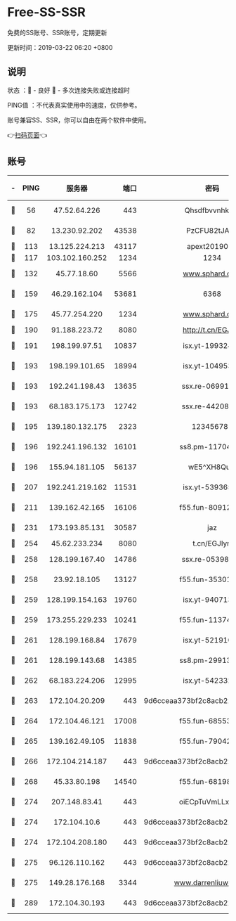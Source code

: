 # Free-SS-SSR

免费的SS账号、SSR账号，定期更新

更新时间：2019-03-22 06:20 +0800

## 说明

状态     ：🙂 - 良好 🙁 - 多次连接失败或连接超时

PING值   ：不代表真实使用中的速度，仅供参考。

账号兼容SS、SSR，你可以自由在两个软件中使用。

👉[扫码页面](https://liesauer.github.io/Free-SS-SSR/)👈

## 账号

|-|PING|服务器|端口|密码|加密方式|区域|
|:----:|:----:|:-----:|-----:|:----:|:----:|:----:|
|🙂|56|47.52.64.226|443|Qhsdfbvvnhkm1|aes-256-cfb|HK|
|🙂|82|13.230.92.202|43538|PzCFU82tJAdZ|aes-256-cfb|JP|
|🙂|113|13.125.224.213|43117|apext2019005|chacha20|KR|
|🙂|117|103.102.160.252|1234|1234|rc4-md5|JP|
|🙂|132|45.77.18.60|5566|www.sphard.com|aes-256-cfb|JP|
|🙂|159|46.29.162.104|53681|6368|aes-256-ctr|RU|
|🙂|175|45.77.254.220|1234|www.sphard.com|aes-256-cfb|SG|
|🙂|190|91.188.223.72|8080|http://t.cn/EGJIyrl|rc4-md5|RU|
|🙂|191|198.199.97.51|10837|isx.yt-19932422|aes-256-cfb|US|
|🙂|193|198.199.101.65|18994|isx.yt-10495356|aes-256-cfb|US|
|🙂|193|192.241.198.43|13635|ssx.re-06991700|aes-256-cfb|US|
|🙂|193|68.183.175.173|12742|ssx.re-44208034|aes-256-cfb|US|
|🙂|195|139.180.132.175|2323|123456789|aes-256-cfb|SG|
|🙂|196|192.241.196.132|16101|ss8.pm-11704063|aes-256-cfb|US|
|🙂|196|155.94.181.105|56137|wE5^XH8Quw|aes-256-cfb|US|
|🙂|207|192.241.219.162|11531|isx.yt-53936581|aes-256-cfb|US|
|🙂|211|139.162.42.165|16106|f55.fun-80912227|aes-256-cfb|SG|
|🙂|231|173.193.85.131|30587|jaz|aes-256-cfb|US|
|🙂|254|45.62.233.234|8080|t.cn/EGJIyrl|rc4-md5|CA|
|🙂|258|128.199.167.40|14786|ssx.re-05398276|aes-256-cfb|SG|
|🙂|258|23.92.18.105|13127|f55.fun-35301469|aes-256-cfb|US|
|🙂|259|128.199.154.163|19760|isx.yt-94071337|aes-256-cfb|SG|
|🙂|259|173.255.229.233|10241|f55.fun-11374473|aes-256-cfb|US|
|🙂|261|128.199.168.84|17679|isx.yt-52191057|aes-256-cfb|SG|
|🙂|261|128.199.143.68|14385|ss8.pm-29913305|aes-256-cfb|SG|
|🙂|262|68.183.224.206|12995|isx.yt-54233279|aes-256-cfb|SG|
|🙂|263|172.104.20.209|443|9d6cceaa373bf2c8acb22e60b6a58be6|aes-256-cfb|US|
|🙂|264|172.104.46.121|17008|f55.fun-68553317|aes-256-cfb|SG|
|🙂|265|139.162.49.105|11838|f55.fun-79042752|aes-256-cfb|SG|
|🙂|266|172.104.214.187|443|9d6cceaa373bf2c8acb22e60b6a58be6|aes-256-cfb|US|
|🙂|268|45.33.80.198|14540|f55.fun-68198549|aes-256-cfb|US|
|🙂|274|207.148.83.41|443|oiECpTuVmLLxk4Ts|aes-256-cfb|AU|
|🙂|274|172.104.10.6|443|9d6cceaa373bf2c8acb22e60b6a58be6|aes-256-cfb|US|
|🙂|274|172.104.208.180|443|9d6cceaa373bf2c8acb22e60b6a58be6|aes-256-cfb|US|
|🙂|275|96.126.110.162|443|9d6cceaa373bf2c8acb22e60b6a58be6|aes-256-cfb|US|
|🙂|275|149.28.176.168|3344|www.darrenliuwei.com|aes-256-cfb|AU|
|🙂|289|172.104.30.193|443|9d6cceaa373bf2c8acb22e60b6a58be6|aes-256-cfb|US|
